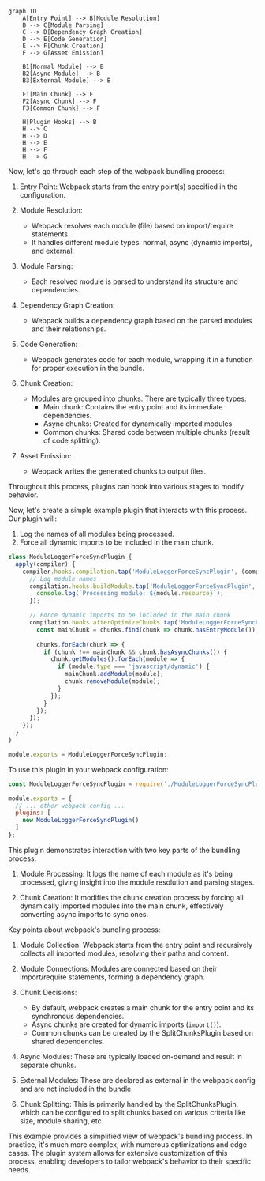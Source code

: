 
```mermaid
graph TD
    A[Entry Point] --> B[Module Resolution]
    B --> C[Module Parsing]
    C --> D[Dependency Graph Creation]
    D --> E[Code Generation]
    E --> F[Chunk Creation]
    F --> G[Asset Emission]
    
    B1[Normal Module] --> B
    B2[Async Module] --> B
    B3[External Module] --> B
    
    F1[Main Chunk] --> F
    F2[Async Chunk] --> F
    F3[Common Chunk] --> F
    
    H[Plugin Hooks] --> B
    H --> C
    H --> D
    H --> E
    H --> F
    H --> G

```

Now, let's go through each step of the webpack bundling process:

1. Entry Point: Webpack starts from the entry point(s) specified in the configuration.

2. Module Resolution: 
   - Webpack resolves each module (file) based on import/require statements.
   - It handles different module types: normal, async (dynamic imports), and external.

3. Module Parsing:
   - Each resolved module is parsed to understand its structure and dependencies.

4. Dependency Graph Creation:
   - Webpack builds a dependency graph based on the parsed modules and their relationships.

5. Code Generation:
   - Webpack generates code for each module, wrapping it in a function for proper execution in the bundle.

6. Chunk Creation:
   - Modules are grouped into chunks. There are typically three types:
     - Main chunk: Contains the entry point and its immediate dependencies.
     - Async chunks: Created for dynamically imported modules.
     - Common chunks: Shared code between multiple chunks (result of code splitting).

7. Asset Emission:
   - Webpack writes the generated chunks to output files.

Throughout this process, plugins can hook into various stages to modify behavior.

Now, let's create a simple example plugin that interacts with this process. Our plugin will:
1. Log the names of all modules being processed.
2. Force all dynamic imports to be included in the main chunk.



```javascript
class ModuleLoggerForceSyncPlugin {
  apply(compiler) {
    compiler.hooks.compilation.tap('ModuleLoggerForceSyncPlugin', (compilation) => {
      // Log module names
      compilation.hooks.buildModule.tap('ModuleLoggerForceSyncPlugin', (module) => {
        console.log(`Processing module: ${module.resource}`);
      });

      // Force dynamic imports to be included in the main chunk
      compilation.hooks.afterOptimizeChunks.tap('ModuleLoggerForceSyncPlugin', (chunks) => {
        const mainChunk = chunks.find(chunk => chunk.hasEntryModule());
        
        chunks.forEach(chunk => {
          if (chunk !== mainChunk && chunk.hasAsyncChunks()) {
            chunk.getModules().forEach(module => {
              if (module.type === 'javascript/dynamic') {
                mainChunk.addModule(module);
                chunk.removeModule(module);
              }
            });
          }
        });
      });
    });
  }
}

module.exports = ModuleLoggerForceSyncPlugin;

```

To use this plugin in your webpack configuration:

```javascript
const ModuleLoggerForceSyncPlugin = require('./ModuleLoggerForceSyncPlugin');

module.exports = {
  // ... other webpack config ...
  plugins: [
    new ModuleLoggerForceSyncPlugin()
  ]
};
```

This plugin demonstrates interaction with two key parts of the bundling process:

1. Module Processing: It logs the name of each module as it's being processed, giving insight into the module resolution and parsing stages.

2. Chunk Creation: It modifies the chunk creation process by forcing all dynamically imported modules into the main chunk, effectively converting async imports to sync ones.

Key points about webpack's bundling process:

1. Module Collection: Webpack starts from the entry point and recursively collects all imported modules, resolving their paths and content.

2. Module Connections: Modules are connected based on their import/require statements, forming a dependency graph.

3. Chunk Decisions: 
   - By default, webpack creates a main chunk for the entry point and its synchronous dependencies.
   - Async chunks are created for dynamic imports (`import()`).
   - Common chunks can be created by the SplitChunksPlugin based on shared dependencies.

4. Async Modules: These are typically loaded on-demand and result in separate chunks.

5. External Modules: These are declared as external in the webpack config and are not included in the bundle.

6. Chunk Splitting: This is primarily handled by the SplitChunksPlugin, which can be configured to split chunks based on various criteria like size, module sharing, etc.

This example provides a simplified view of webpack's bundling process. In practice, it's much more complex, with numerous optimizations and edge cases. The plugin system allows for extensive customization of this process, enabling developers to tailor webpack's behavior to their specific needs.
